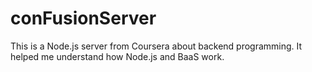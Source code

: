 # conFusionServer

This is a Node.js server from Coursera about backend programming. It helped me understand how Node.js and BaaS work.
